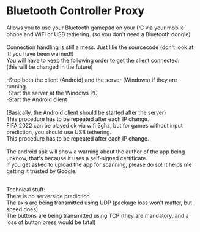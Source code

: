 # Bluetooth Controller Proxy
Allows you to use your Bluetooth gamepad on your PC via your mobile phone and WiFi or USB tethering. (so you don't need a Bluetooth dongle)<br>
<br>
Connection handling is still a mess. Just like the sourcecode (don't look at it! you have been warned!) <br>
You will have to keep the following order to get the client connected:<br>
(this will be changed in the future)<br>
<br>
-Stop both the client (Android) and the server (Windows) if they are running.<br>
-Start the server at the Windows PC<br>
-Start the Android client<br>
<br>
(Basically, the Android client should be started after the server)<br>
This procedure has to be repeated after each IP change.<br>
FIFA 2022 can be played ok via wifi 5ghz, but for games without input prediction, you should use USB tethering.<br>
This procedure has to be repeated after each IP change.<br>
<br>
The android apk will show a warning about the author of the app being unknow, that's because it uses a self-signed certificate.<br>
If you get asked to upload the app for scanning, please do so! It helps me getting it trusted by Google.<br>

<br>
Technical stuff:<br>
There is no serverside prediction<br>
The axis are being transmitted using UDP (package loss won't matter, but speed does)<br>
The buttons are being transmitted using TCP (they are mandatory, and a loss of button press would be fatal)
